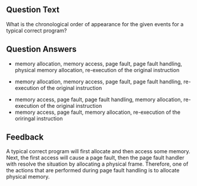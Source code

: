 ## Question Text

What is the chronological order of appearance for the given events for a typical correct program?

## Question Answers

- memory allocation, memory access, page fault, page fault handling, physical memory allocation, re-execution of the original instruction
+ memory allocation, memory access, page fault, page fault handling, re-execution of the original instruction
- memory access, page fault, page fault handling, memory allocation, re-execution of the original instruction
- memory access, page fault, memory allocation, re-execution of the oriringal instruction

## Feedback

A typical correct program will first allocate and then access some memory.
Next, the first access will cause a page fault, then the page fault handler with resolve the situation by allocating a physical frame.
Therefore, one of the actions that are performed during page fault handling is to allocate physical memory.


